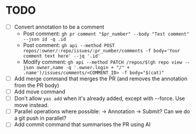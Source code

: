 # TODO

* [ ] Convert annotation to be a comment
  * Post comment: `gh pr comment "$pr_number" --body "Test comment" --json id -q .id`
  * Post comment: `gh api --method POST repos/:owner/:repo/issues/:pr_number/comments -f body='Your comment text here' --jq '.id'`
  * Modify comment: `gh api --method PATCH /repos/$(gh repo view --json owner,name -q '.owner.login + "/" + .name')/issues/comments/<COMMENT_ID> -f body="$(cat)"`
* [ ] Add merge command that merges the PR (and removes the annotation from the PR body)
* [ ] Add move command
* [ ] Don't allow `yas add` when it's already added, except with --force. Use move instead.
* [ ] Parallel operations where possible:
    -> Annotation
    -> Submit? Can we do a git push in parallel?
* [ ] Add commit command that summarises the PR using AI
